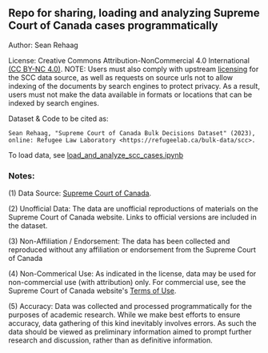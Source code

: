 ## Repo for sharing, loading and analyzing Supreme Court of Canada cases programmatically

Author: Sean Rehaag

License: Creative Commons Attribution-NonCommercial 4.0 International [(CC BY-NC 4.0)](https://creativecommons.org/licenses/by-nc/4.0/). NOTE: Users must also comply with upstream [licensing](https://www.scc-csc.ca/terms-avis/notice-enonce-eng.aspx) for the SCC data source, as well as requests on source urls not to allow indexing of the documents by search engines to protect privacy. As a result, users must not make the data available in formats or locations that can be indexed by search engines.

Dataset & Code to be cited as: 

    Sean Rehaag, "Supreme Court of Canada Bulk Decisions Dataset" (2023), online: Refugee Law Laboratory <https://refugeelab.ca/bulk-data/scc>.

To load data, see [load_and_analyze_scc_cases.ipynb](https://github.com/Refugee-Law-Lab/scc_bulk_data/blob/master/load_and_analyze_scc_cases.ipynb)

### Notes:

(1) Data Source: [Supreme Court of Canada](https://www.scc-csc.ca). 

(2) Unofficial Data: The data are unofficial reproductions of materials on the Supreme Court of Canada website. Links to official versions are included in the dataset.

(3) Non-Affiliation / Endorsement: The data has been collected and reproduced without any affiliation or endorsement from the Supreme Court of Canada

(4) Non-Commerical Use: As indicated in the license, data may be used for non-commercial use (with attribution) only. For commercial use, see the Supreme Court of Canada website's [Terms of Use](https://www.scc-csc.ca/terms-avis/notice-enonce-eng.aspx).

(5) Accuracy: Data was collected and processed programmatically for the purposes of academic research. While we make best efforts to ensure accuracy, data gathering of this kind inevitably involves errors. As such the data should be viewed as preliminary information aimed to prompt further research and discussion, rather than as definitive information. 
